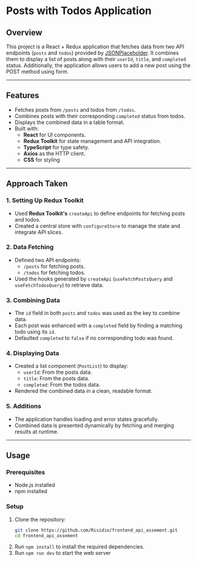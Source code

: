 <!-- ## Getting Started

To get started, follow these steps:

1. Clone this repository to your local machine.
2. Move the appropriate directory
3. Run `npm install` to install the required dependencies.
4. Run `npm run dev` to start the web server.

# front-end-assessment -->

# Posts with Todos Application

## Overview

This project is a React + Redux application that fetches data from two API endpoints (`posts` and `todos`) provided by [JSONPlaceholder](https://jsonplaceholder.typicode.com). It combines them to display a list of posts along with their `userId`, `title`, and `completed` status. Additionally, the application allows users to add a new post using the POST method using form.

---

## Features

- Fetches posts from `/posts` and todos from `/todos`.
- Combines posts with their corresponding `completed` status from todos.
- Displays the combined data in a table format.
- Built with:
  - **React** for UI components.
  - **Redux Toolkit** for state management and API integration.
  - **TypeScript** for type safety.
  - **Axios** as the HTTP client.
  - **CSS** for styling

---

## Approach Taken

### 1. Setting Up Redux Toolkit

- Used **Redux Toolkit's** `createApi` to define endpoints for fetching posts and todos.
- Created a central store with `configureStore` to manage the state and integrate API slices.

### 2. Data Fetching

- Defined two API endpoints:
  - `/posts` for fetching posts.
  - `/todos` for fetching todos.
- Used the hooks generated by `createApi` (`useFetchPostsQuery` and `useFetchTodosQuery`) to retrieve data.

### 3. Combining Data

- The `id` field in both `posts` and `todos` was used as the key to combine data.
- Each post was enhanced with a `completed` field by finding a matching todo using its `id`.
- Defaulted `completed` to `false` if no corresponding todo was found.

### 4. Displaying Data

- Created a list component (`PostList`) to display:
  - `userId`: From the posts data.
  - `title`: From the posts data.
  - `completed`: From the todos data.
- Rendered the combined data in a clean, readable format.

### 5. Additions

- The application handles loading and error states gracefully.
- Combined data is presented dynamically by fetching and merging results at runtime.

---

## Usage

### Prerequisites

- Node.js installed
- npm installed

### Setup

1. Clone the repository:
   ```bash
   git clone https://github.com/Risidio/frontend_api_assement.git
   cd frontend_api_assement
   ```
2. Run `npm install` to install the required dependencies.
3. Run `npm run dev` to start the web server
